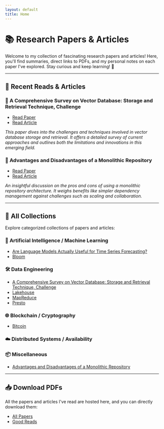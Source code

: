 ```yaml
---
layout: default
title: Home
---
```


# 📚 Research Papers & Articles

Welcome to my collection of fascinating research papers and articles! Here, you'll find summaries, direct links to PDFs, and my personal notes on each paper I've explored. Stay curious and keep learning! 🌟

---

## 🧠 **Recent Reads & Articles**

### 📄 **A Comprehensive Survey on Vector Database: Storage and Retrieval Technique, Challenge**
   - [Read Paper](./material/papers/Data-Engineering/A-Comprehensive-Survey-on-Vector-Database_Storage-and-Retrieval-Technique-Challenge.pdf)
   - [Read Article](./_posts/2024-07-04-comprehensive-survey-on-vector-database.md)

   _This paper dives into the challenges and techniques involved in vector database storage and retrieval. It offers a detailed survey of current approaches and outlines both the limitations and innovations in this emerging field._

### 📝 **Advantages and Disadvantages of a Monolithic Repository**
   - [Read Paper](./material/papers/Misc/Advantage-and-Disadvantages-of-a-Monolithic-Repository.pdf)
   - [Read Article](./_posts/2024-09-08-advantages-disadvantages-monolithic-repo.md)

   _An insightful discussion on the pros and cons of using a monolithic repository architecture. It weighs benefits like simpler dependency management against challenges such as scaling and collaboration._

---

## 📑 **All Collections**
Explore categorized collections of papers and articles:

### 🔬 **Artificial Intelligence / Machine Learning**
- [Are Language Models Actually Useful for Time Series Forecasting?](./material/papers/AI/Are-Language-Models-Actually-Useful-for-Time-Series-Forecasting.pdf)
- [Bloom](./material/papers/AI/Bloom.pdf)

### 🛠 **Data Engineering**
- [A Comprehensive Survey on Vector Database: Storage and Retrieval Technique, Challenge](./material/papers/Data-Engineering/A-Comprehensive-Survey-on-Vector-Database_Storage-and-Retrieval-Technique-Challenge.pdf)
- [Lakehouse](./material/papers/Data-Engineering/Lakehouse.pdf)
- [MapReduce](./material/papers/Data-Engineering/MapReduce.pdf)
- [Presto](./material/papers/Data-Engineering/Presto.pdf)

### 🌐 **Blockchain / Cryptography**
- [Bitcoin](./material/papers/WEB3/Bitcoin.pdf)

### ☁️ **Distributed Systems / Availability**

### 📦 **Miscellaneous**
- [Advantages and Disadvantages of a Monolithic Repository](./material/papers/Misc/Advantage-and-Disadvantages-of-a-Monolithic-Repository.pdf)

---

## 📥 **Download PDFs**
All the papers and articles I've read are hosted here, and you can directly download them:

- [All Papers](./material/papers)
- [Good Reads](./material/goodreads)